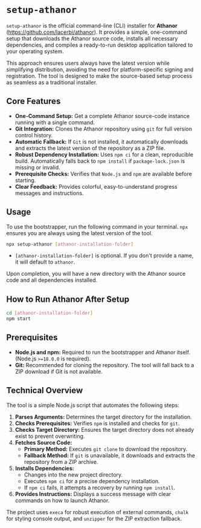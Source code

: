 # `setup-athanor`

`setup-athanor` is the official command-line (CLI) installer for **Athanor** (https://github.com/lacerbi/athanor). It provides a simple, one-command setup that downloads the Athanor source code, installs all necessary dependencies, and compiles a ready-to-run desktop application tailored to your operating system.

This approach ensures users always have the latest version while simplifying distribution, avoiding the need for platform-specific signing and registration. The tool is designed to make the source-based setup process as seamless as a traditional installer.

## Core Features

- **One-Command Setup:** Get a complete Athanor source-code instance running with a single command.
- **Git Integration:** Clones the Athanor repository using `git` for full version control history.
- **Automatic Fallback:** If `Git` is not installed, it automatically downloads and extracts the latest version of the repository as a ZIP file.
- **Robust Dependency Installation:** Uses `npm ci` for a clean, reproducible build. Automatically falls back to `npm install` if `package-lock.json` is missing or invalid.
- **Prerequisite Checks:** Verifies that `Node.js` and `npm` are available before starting.
- **Clear Feedback:** Provides colorful, easy-to-understand progress messages and instructions.

## Usage

To use the bootstrapper, run the following command in your terminal. `npx` ensures you are always using the latest version of the tool.

```bash
npx setup-athanor [athanor-installation-folder]
```

- `[athanor-installation-folder]` is optional. If you don't provide a name, it will default to `athanor`.

Upon completion, you will have a new directory with the Athanor source code and all dependencies installed.

## How to Run Athanor After Setup

```bash
cd [athanor-installation-folder]
npm start
```

## Prerequisites

- **Node.js and npm:** Required to run the bootstrapper and Athanor itself. (Node.js `>=18.0.0` is required).
- **Git:** Recommended for cloning the repository. The tool will fall back to a ZIP download if Git is not available.

## Technical Overview

The tool is a simple Node.js script that automates the following steps:

1.  **Parses Arguments:** Determines the target directory for the installation.
2.  **Checks Prerequisites:** Verifies `npm` is installed and checks for `git`.
3.  **Checks Target Directory:** Ensures the target directory does not already exist to prevent overwriting.
4.  **Fetches Source Code:**
    - **Primary Method:** Executes `git clone` to download the repository.
    - **Fallback Method:** If `git` is unavailable, it downloads and extracts the repository from a ZIP archive.
5.  **Installs Dependencies:**
    - Changes into the new project directory.
    - Executes `npm ci` for a precise dependency installation.
    - If `npm ci` fails, it attempts a recovery by running `npm install`.
6.  **Provides Instructions:** Displays a success message with clear commands on how to launch Athanor.

The project uses `execa` for robust execution of external commands, `chalk` for styling console output, and `unzipper` for the ZIP extraction fallback.
